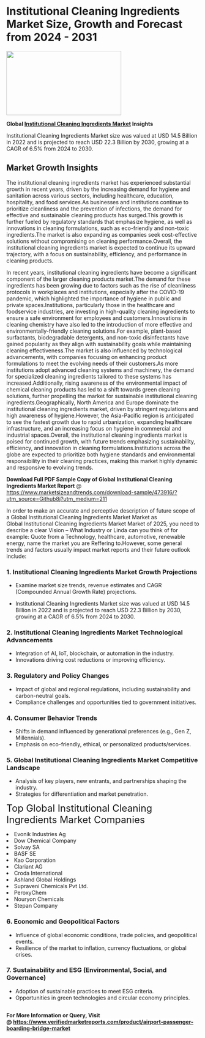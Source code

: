 <H1>Institutional Cleaning Ingredients Market Size, Growth and Forecast from 2024 - 2031</H1><img class="aligncenter size-medium wp-image-584254" src="https://thirdeyenews.in/wp-content/uploads/2024/09/Global-Market-Research-300x168.jpeg" alt="" width="300" height="168" /><p><strong>Global&nbsp;<a href="https://www.marketsizeandtrends.com/download-sample/473916/?utm_source=Github8j?utm_medium=211">Institutional Cleaning Ingredients Market</a> Insights</strong></p><p>Institutional Cleaning Ingredients Market size was valued at USD 14.5 Billion in 2022 and is projected to reach USD 22.3 Billion by 2030, growing at a CAGR of 6.5% from 2024 to 2030.</p><p><h2>Market Growth Insights</h2> <p>The institutional cleaning ingredients market has experienced substantial growth in recent years, driven by the increasing demand for hygiene and sanitation across various sectors, including healthcare, education, hospitality, and food services.As businesses and institutions continue to prioritize cleanliness and the prevention of infections, the demand for effective and sustainable cleaning products has surged.This growth is further fueled by regulatory standards that emphasize hygiene, as well as innovations in cleaning formulations, such as eco-friendly and non-toxic ingredients.The market is also expanding as companies seek cost-effective solutions without compromising on cleaning performance.Overall, the institutional cleaning ingredients market is expected to continue its upward trajectory, with a focus on sustainability, efficiency, and performance in cleaning products.</p> <p>In recent years, institutional cleaning ingredients have become a significant component of the larger cleaning products market.The demand for these ingredients has been growing due to factors such as the rise of cleanliness protocols in workplaces and institutions, especially after the COVID-19 pandemic, which highlighted the importance of hygiene in public and private spaces.Institutions, particularly those in the healthcare and foodservice industries, are investing in high-quality cleaning ingredients to ensure a safe environment for employees and customers.Innovations in cleaning chemistry have also led to the introduction of more effective and environmentally-friendly cleaning solutions.For example, plant-based surfactants, biodegradable detergents, and non-toxic disinfectants have gained popularity as they align with sustainability goals while maintaining cleaning effectiveness.The market is also influenced by technological advancements, with companies focusing on enhancing product formulations to meet the evolving needs of their customers.As more institutions adopt advanced cleaning systems and machinery, the demand for specialized cleaning ingredients tailored to these systems has increased.Additionally, rising awareness of the environmental impact of chemical cleaning products has led to a shift towards green cleaning solutions, further propelling the market for sustainable institutional cleaning ingredients.Geographically, North America and Europe dominate the institutional cleaning ingredients market, driven by stringent regulations and high awareness of hygiene.However, the Asia-Pacific region is anticipated to see the fastest growth due to rapid urbanization, expanding healthcare infrastructure, and an increasing focus on hygiene in commercial and industrial spaces.Overall, the institutional cleaning ingredients market is poised for continued growth, with future trends emphasizing sustainability, efficiency, and innovation in cleaning formulations.Institutions across the globe are expected to prioritize both hygiene standards and environmental responsibility in their cleaning practices, making this market highly dynamic and responsive to evolving trends.</p> <p><span class=""><strong>Download Full PDF Sample Copy of Global Institutional Cleaning Ingredients Market Report</strong> @ <a href="https://www.marketsizeandtrends.com/download-sample/473916/?utm_source=Github8j?utm_medium=211" target="_blank">https://www.marketsizeandtrends.com/download-sample/473916/?utm_source=Github8j?utm_medium=211</a></span></p><p>In order to make an accurate and perceptive description of future scope of a Global&nbsp;Institutional Cleaning Ingredients Market Market as Global&nbsp;Institutional Cleaning Ingredients Market Market of 2025, you need to describe a clear Vision &ndash; What Industry or Linda can you think of for example: Quote from a Technology, healthcare, automotive, renewable energy, name the market you are Reffering to.However, some general trends and factors usually impact market reports and their future outlook include:</p><h3>1.&nbsp;<strong>Institutional Cleaning Ingredients Market Growth Projections</strong></h3><ul><li>Examine market size trends, revenue estimates and CAGR (Compounded Annual Growth Rate) projections.</li><li><p>Institutional Cleaning Ingredients Market size was valued at USD 14.5 Billion in 2022 and is projected to reach USD 22.3 Billion by 2030, growing at a CAGR of 6.5% from 2024 to 2030.</p></li></ul><h3>2.&nbsp;<strong>Institutional Cleaning Ingredients Market Technological Advancements</strong></h3><ul><li>Integration of AI, IoT, blockchain, or automation in the industry.</li><li>Innovations driving cost reductions or improving efficiency.</li></ul><h3>3.&nbsp;<strong>Regulatory and Policy Changes</strong></h3><ul><li>Impact of global and regional regulations, including sustainability and carbon-neutral goals.</li><li>Compliance challenges and opportunities tied to government initiatives.</li></ul><h3>4.&nbsp;<strong>Consumer Behavior Trends</strong></h3><ul><li>Shifts in demand influenced by generational preferences (e.g., Gen Z, Millennials).</li><li>Emphasis on eco-friendly, ethical, or personalized products/services.</li></ul><h3>5.&nbsp;<strong>Global Institutional Cleaning Ingredients Market Competitive Landscape</strong></h3><ul><li>Analysis of key players, new entrants, and partnerships shaping the industry.</li><li>Strategies for differentiation and market penetration.</li></ul><p data-pm-slice="1 1 []"><span style="color: inherit; font-family: inherit; font-size: 25px;">Top Global Institutional Cleaning Ingredients Market Companies</span></p><div class="" data-test-id=""><p><li>Evonik Industries Ag</li><li> Dow Chemical Company</li><li> Solvay SA</li><li> BASF SE</li><li> Kao Corporation</li><li> Clariant AG</li><li> Croda International</li><li> Ashland Global Holdings</li><li> Supraveni Chemicals Pvt Ltd.</li><li> PeroxyChem</li><li> Nouryon Chemicals</li><li> Stepan Company</li></p></div><h3>6.&nbsp;<strong>Economic and Geopolitical Factors</strong></h3><ul><li>Influence of global economic conditions, trade policies, and geopolitical events.</li><li>Resilience of the market to inflation, currency fluctuations, or global crises.</li></ul><h3>7.&nbsp;<strong>Sustainability and ESG (Environmental, Social, and Governance)</strong></h3><ul><li>Adoption of sustainable practices to meet ESG criteria.</li><li>Opportunities in green technologies and circular economy principles.</li></ul><h2><strong style="font-size: 14px;">For More Information or Query, Visit @&nbsp;</strong><a style="background-color: #ffffff; font-size: 14px;" href="https://www.marketsizeandtrends.com/report/institutional-cleaning-ingredients-market/" target="_blank">https://www.verifiedmarketreports.com/product/airport-passenger-boarding-bridge-market</a></h2>